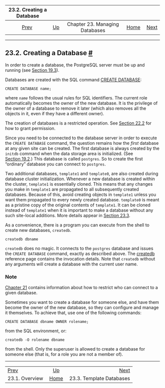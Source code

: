 <!--?xml version="1.0" encoding="UTF-8" standalone="no"?-->

|             23.2. Creating a Database             |                                                                |                                |                                                       |                                                                |
| :-----------------------------------------------: | :------------------------------------------------------------- | :----------------------------: | ----------------------------------------------------: | -------------------------------------------------------------: |
| [Prev](manage-ag-overview.html "23.1. Overview")  | [Up](managing-databases.html "Chapter 23. Managing Databases") | Chapter 23. Managing Databases | [Home](index.html "PostgreSQL 17devel Documentation") |  [Next](manage-ag-templatedbs.html "23.3. Template Databases") |

***

## 23.2. Creating a Database [#](#MANAGE-AG-CREATEDB)

In order to create a database, the PostgreSQL server must be up and running (see [Section 19.3](server-start.html "19.3. Starting the Database Server")).

Databases are created with the SQL command [CREATE DATABASE](sql-createdatabase.html "CREATE DATABASE"):

    CREATE DATABASE name;

where *`name`* follows the usual rules for SQL identifiers. The current role automatically becomes the owner of the new database. It is the privilege of the owner of a database to remove it later (which also removes all the objects in it, even if they have a different owner).

The creation of databases is a restricted operation. See [Section 22.2](role-attributes.html "22.2. Role Attributes") for how to grant permission.

Since you need to be connected to the database server in order to execute the `CREATE DATABASE` command, the question remains how the *first* database at any given site can be created. The first database is always created by the `initdb` command when the data storage area is initialized. (See [Section 19.2](creating-cluster.html "19.2. Creating a Database Cluster").) This database is called `postgres`. So to create the first “ordinary” database you can connect to `postgres`.

Two additional databases, `template1` and `template0`, are also created during database cluster initialization. Whenever a new database is created within the cluster, `template1` is essentially cloned. This means that any changes you make in `template1` are propagated to all subsequently created databases. Because of this, avoid creating objects in `template1` unless you want them propagated to every newly created database. `template0` is meant as a pristine copy of the original contents of `template1`. It can be cloned instead of `template1` when it is important to make a database without any such site-local additions. More details appear in [Section 23.3](manage-ag-templatedbs.html "23.3. Template Databases").

As a convenience, there is a program you can execute from the shell to create new databases, `createdb`.

    createdb dbname

`createdb` does no magic. It connects to the `postgres` database and issues the `CREATE DATABASE` command, exactly as described above. The [createdb](app-createdb.html "createdb") reference page contains the invocation details. Note that `createdb` without any arguments will create a database with the current user name.

### Note

[Chapter 21](client-authentication.html "Chapter 21. Client Authentication") contains information about how to restrict who can connect to a given database.

Sometimes you want to create a database for someone else, and have them become the owner of the new database, so they can configure and manage it themselves. To achieve that, use one of the following commands:

    CREATE DATABASE dbname OWNER rolename;

from the SQL environment, or:

    createdb -O rolename dbname

from the shell. Only the superuser is allowed to create a database for someone else (that is, for a role you are not a member of).

***

|                                                   |                                                                |                                                                |
| :------------------------------------------------ | :------------------------------------------------------------: | -------------------------------------------------------------: |
| [Prev](manage-ag-overview.html "23.1. Overview")  | [Up](managing-databases.html "Chapter 23. Managing Databases") |  [Next](manage-ag-templatedbs.html "23.3. Template Databases") |
| 23.1. Overview                                    |      [Home](index.html "PostgreSQL 17devel Documentation")     |                                       23.3. Template Databases |
